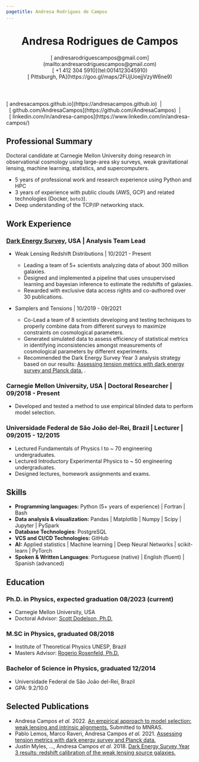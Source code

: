 ```yaml
---
pagetitle: Andresa Rodrigues de Campos
...
```


<!-- <script src="https://kit.fontawesome.com/e611f8d768.js" crossorigin="anonymous"  data-auto-a11y="true"></script> -->
<script src="https://use.fontawesome.com/releases/v6.0.0/js/all.js" data-auto-a11y="true" ></script>
<link rel="stylesheet" href="https://fonts.googleapis.com/css?family=Arimo">

<!-- # Andresa Rodrigues de Campos -->

<header>
  <h1>Andresa Rodrigues de Campos</h1>
  <span><p>
  [<i class="fas fa-envelope"></i>&nbsp;andresarodriguescampos@gmail.com](mailto:andresarodriguescampos@gmail.com)</br>
  [<i class="fa-solid fa-phone"></i>&nbsp;+1 412 304 5910](tel:0014123045910)</br>
  [<i class="fa-solid fa-map-location"></i>&nbsp;Pittsburgh, PA](https://goo.gl/maps/2FUjUoejjVzyW6ne9)
  </p>
  </span>
</header>

<span>
[<i class="fas fa-link"></i>&nbsp;andresacampos.github.io](https://andresacampos.github.io)&nbsp;&nbsp;|&nbsp;&nbsp;[<i class="fa-brands fa-github fa-lg"></i>&nbsp;github.com/AndresaCampos](https://github.com/AndresaCampos)&nbsp;&nbsp;|&nbsp;&nbsp;[<i class="fa-brands fa-linkedin fa-lg"></i>&nbsp;linkedin.com/in/andresa-campos](https://www.linkedin.com/in/andresa-campos/)
</span>

## Professional Summary

Doctoral candidate at Carnegie Mellon University doing research in observational cosmology using large-area sky surveys, weak gravitational lensing, machine learning, statistics, and supercomputers. 

* 5 years of professional work and research experience using Python and HPC
* 3 years of experience with public clouds (AWS, GCP) and related technologies (Docker, `boto3`).
* Deep understanding of the TCP/IP networking stack.

## Work Experience

### [Dark Energy Survey](https://www.darkenergysurvey.org/collaboration-and-sponsors/), USA | Analysis Team Lead

* Weak Lensing Redshift Distributions | 10/2021 - Present
  * Leading a team of 5+ scientists analyzing data of about 300 million galaxies.
  * Designed and implemented a pipeline that uses unsupervised learning and bayesian inference to estimate the redshifts of galaxies.
  * Rewarded with exclusive data access rights and co-authored over 30 publications.

* Samplers and Tensions | 10/2019 - 09/2021
  * Co-Lead a team of 8 scientists developing and testing techniques to properly combine data from different surveys to maximize constraints on cosmological parameters.
  * Generated simulated data to assess efficiency of statistical metrics in identifying inconsistencies amongst measurements of cosmological parameters by different experiments.
  * Recommended the Dark Energy Survey Year 3 analysis strategy based on our results: [Assessing tension metrics with dark energy survey and Planck data.](https://doi.org/10.1093/mnras/stab1670) .


### Carnegie Mellon University, USA | Doctoral Researcher | 09/2018 - Present

* Developed and tested a method to use empirical blinded data to perform model selection. 


### Universidade Federal de São João del-Rei, Brazil | Lecturer | 09/2015 - 12/2015

* Lectured Fundamentals of Physics I to ~ 70 engineering undergraduates.
* Lectured Introductory Experimental Physics to ~ 50 engineering undergraduates.
* Designed lectures, homework assignments and exams.


## Skills

* **Programming languages:** Python (5+ years of experience) | Fortran | Bash
* **Data analysis & visualization:** Pandas | Matplotlib | Numpy | Scipy | Jupyter | PySpark
* **Database Technologies**: PostgreSQL 
* **VCS and CI/CD Technologies:** GitHub 
* **AI:** Applied statistics | Machine learning | Deep Neural Networks | scikit-learn | PyTorch
* **Spoken & Written Languages**: Portuguese (native) | English (fluent) | Spanish (advanced)

## Education

### Ph.D. in Physics, expected graduation 08/2023 (current)

* Carnegie Mellon University, USA
* Doctoral Advisor: [Scott Dodelson, Ph.D.](https://www.cmu.edu/physics/people/faculty/dodelson.html)


### M.SC in Physics, graduated 08/2018

* Institute of Theoretical Physics UNESP, Brazil
* Masters Advisor: [Rogerio Rosenfeld, Ph.D.](https://www.ift.unesp.br/#!/en/professors-homepages/rogerio-rosenfeld/)

### Bachelor of Science in Physics, graduated 12/2014

* Universidade Federal de São João del-Rei, Brazil
* GPA: 9.2/10.0 


## Selected Publications

* Andresa Campos *et al.* 2022. [An empirical approach to model selection: weak lensing and intrinsic alignments.](https://doi.org/10.48550/arXiv.2211.02800) Submitted to MNRAS.
* Pablo Lemos, Marco Raveri, Andresa Campos *et al.* 2021. [Assessing tension metrics with dark energy survey and Planck data.](https://doi.org/10.1093/mnras/stab1670) 
* Justin Myles, ..., Andresa Campos *et al.* 2018. [Dark Energy Survey Year 3 results: redshift calibration of the weak lensing source galaxies.](https://doi.org/10.1093/mnras/stab1515) 
